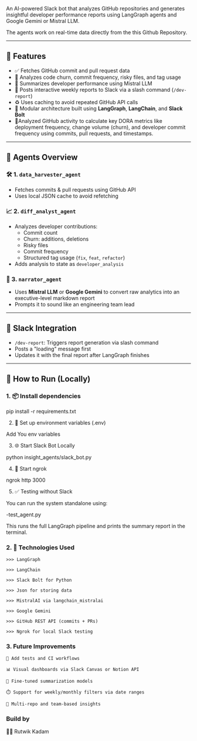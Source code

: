 
An AI-powered Slack bot that analyzes GitHub repositories and generates insightful developer performance reports using LangGraph agents and Google Gemini or Mistral LLM.

The agents work on real-time data directly from the this Github Repository.

---

## 🚀 Features

- ✅ Fetches GitHub commit and pull request data
- 🧠 Analyzes code churn, commit frequency, risky files, and tag usage
- 🧾 Summarizes developer performance using Mistral LLM
- 💬 Posts interactive weekly reports to Slack via a slash command (`/dev-report`)
- ♻️ Uses caching to avoid repeated GitHub API calls
- 🧩 Modular architecture built using **LangGraph**, **LangChain**, and **Slack Bolt**
- 👀Analyzed GitHub activity to calculate key DORA metrics like deployment frequency, change volume (churn), and developer commit frequency using commits, pull requests, and timestamps.
---

## 🧩 Agents Overview

### 🛠️ 1. `data_harvester_agent`
- Fetches commits & pull requests using GitHub API
- Uses local JSON cache to avoid refetching

### 📈 2. `diff_analyst_agent`
- Analyzes developer contributions:
  - Commit count
  - Churn: additions, deletions
  - Risky files
  - Commit frequency
  - Structured tag usage (`fix`, `feat`, `refactor`)
- Adds analysis to state as `developer_analysis`

### 🧠 3. `narrator_agent`
- Uses **Mistral LLM** or **Google Gemini** to convert raw analytics into an executive-level markdown report
- Prompts it to sound like an engineering team lead

---

## 💬 Slack Integration

- `/dev-report`: Triggers report generation via slash command
- Posts a "loading" message first
- Updates it with the final report after LangGraph finishes

---

## 🧪 How to Run (Locally)

### 1. 📦 Install dependencies

pip install -r requirements.txt

2. 🧪 Set up environment variables (.env)

Add You env variables

3. 🌐 Start Slack Bot Locally

python insight_agents/slack_bot.py

4. 🔁 Start ngrok

ngrok http 3000

5. ✅ Testing without Slack

You can run the system standalone using:

-test_agent.py

This runs the full LangGraph pipeline and prints the summary report in the terminal.

### 2. 🧠 Technologies Used

    >>> LangGraph

    >>> LangChain

    >>> Slack Bolt for Python

    >>> Json for storing data

    >>> MistralAI via langchain_mistralai

    >>> Google Gemini 

    >>> GitHub REST API (commits + PRs)

    >>> Ngrok for local Slack testing

### 3. Future Improvements
    🧪 Add tests and CI workflows

    📊 Visual dashboards via Slack Canvas or Notion API

    🧠 Fine-tuned summarization models

    ⏱️ Support for weekly/monthly filters via date ranges

    💼 Multi-repo and team-based insights

### Build by
👨‍💻 Rutwik Kadam

